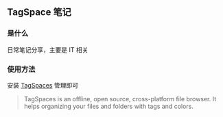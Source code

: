 ﻿## TagSpace 笔记

### 是什么

 日常笔记分享，主要是 IT 相关


### 使用方法

安装 [TagSpaces](http://localhost:80/) 管理即可

> TagSpaces is an offline, open source, cross-platform file browser.
> It helps organizing your files and folders with tags and colors.

